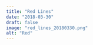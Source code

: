 ```yaml
---
title: "Red Lines"
date: "2018-03-30"
draft: false
image: "red_lines_20180330.png"
alt: "Red"
---
```


